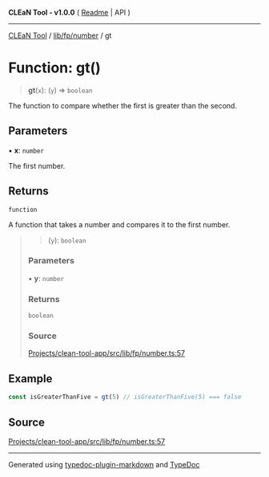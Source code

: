 **CLEaN Tool - v1.0.0** ( [Readme](../../../../README.md) \| API )

***

[CLEaN Tool](../../../../modules.md) / [lib/fp/number](../README.md) / gt

# Function: gt()

> **gt**(`x`): (`y`) => `boolean`

The function to compare whether the first is greater than the second.

## Parameters

▪ **x**: `number`

The first number.

## Returns

`function`

A function that takes a number and compares it to the first number.

> > (`y`): `boolean`
>
> ### Parameters
>
> ▪ **y**: `number`
>
> ### Returns
>
> `boolean`
>
> ### Source
>
> [Projects/clean-tool-app/src/lib/fp/number.ts:57](https://github.com/yuckyh/clean-tool-app/)
>

## Example

```ts
const isGreaterThanFive = gt(5) // isGreaterThanFive(5) === false
```

## Source

[Projects/clean-tool-app/src/lib/fp/number.ts:57](https://github.com/yuckyh/clean-tool-app/)

***

Generated using [typedoc-plugin-markdown](https://www.npmjs.com/package/typedoc-plugin-markdown) and [TypeDoc](https://typedoc.org/)
